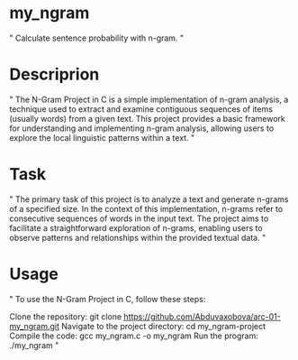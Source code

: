 # my_ngram
"
Calculate sentence probability with n-gram.
"
# Descriprion
"
The N-Gram Project in C is a simple implementation of n-gram analysis, a technique used to extract and examine contiguous sequences of items (usually words) from a given text. This project provides a basic framework for understanding and implementing n-gram analysis, allowing users to explore the local linguistic patterns within a text.
"
# Task
"
The primary task of this project is to analyze a text and generate n-grams of a specified size. In the context of this implementation, n-grams refer to consecutive sequences of words in the input text. The project aims to facilitate a straightforward exploration of n-grams, enabling users to observe patterns and relationships within the provided textual data.
"
# Usage
"
To use the N-Gram Project in C, follow these steps:

Clone the repository: git clone https://github.com/Abduvaxobova/arc-01-my_ngram.git
Navigate to the project directory: cd my_ngram-project
Compile the code: gcc my_ngram.c -o my_ngram
Run the program: ./my_ngram
"